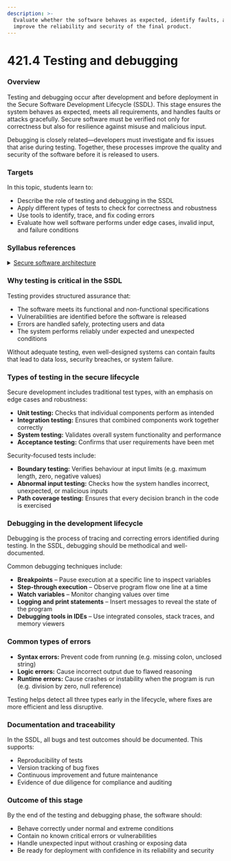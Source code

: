 ```yaml
---
description: >-
  Evaluate whether the software behaves as expected, identify faults, and
  improve the reliability and security of the final product.
---
```


# 421.4 Testing and debugging

### Overview

Testing and debugging occur after development and before deployment in the Secure Software Development Lifecycle (SSDL). This stage ensures the system behaves as expected, meets all requirements, and handles faults or attacks gracefully. Secure software must be verified not only for correctness but also for resilience against misuse and malicious input.

Debugging is closely related—developers must investigate and fix issues that arise during testing. Together, these processes improve the quality and security of the software before it is released to users.

### Targets

In this topic, students learn to:

* Describe the role of testing and debugging in the SSDL
* Apply different types of tests to check for correctness and robustness
* Use tools to identify, trace, and fix coding errors
* Evaluate how well software performs under edge cases, invalid input, and failure conditions

### Syllabus references

<details>

<summary><a href="https://curriculum.nsw.edu.au/learning-areas/tas/software-engineering-11-12-2022/content/year-12/fa039e749d">Secure software architecture</a></summary>

**Designing software**

* Interpret and apply fundamental software development steps to develop secure code, including:\
  – testing and debugging

</details>

### Why testing is critical in the SSDL

Testing provides structured assurance that:

* The software meets its functional and non-functional specifications
* Vulnerabilities are identified before the software is released
* Errors are handled safely, protecting users and data
* The system performs reliably under expected and unexpected conditions

Without adequate testing, even well-designed systems can contain faults that lead to data loss, security breaches, or system failure.

### Types of testing in the secure lifecycle

Secure development includes traditional test types, with an emphasis on edge cases and robustness:

* **Unit testing:** Checks that individual components perform as intended
* **Integration testing:** Ensures that combined components work together correctly
* **System testing:** Validates overall system functionality and performance
* **Acceptance testing:** Confirms that user requirements have been met

Security-focused tests include:

* **Boundary testing:** Verifies behaviour at input limits (e.g. maximum length, zero, negative values)
* **Abnormal input testing:** Checks how the system handles incorrect, unexpected, or malicious inputs
* **Path coverage testing:** Ensures that every decision branch in the code is exercised

### Debugging in the development lifecycle

Debugging is the process of tracing and correcting errors identified during testing. In the SSDL, debugging should be methodical and well-documented.

Common debugging techniques include:

* **Breakpoints** – Pause execution at a specific line to inspect variables
* **Step-through execution** – Observe program flow one line at a time
* **Watch variables** – Monitor changing values over time
* **Logging and print statements** – Insert messages to reveal the state of the program
* **Debugging tools in IDEs** – Use integrated consoles, stack traces, and memory viewers

### Common types of errors

* **Syntax errors:** Prevent code from running (e.g. missing colon, unclosed string)
* **Logic errors:** Cause incorrect output due to flawed reasoning
* **Runtime errors:** Cause crashes or instability when the program is run (e.g. division by zero, null reference)

Testing helps detect all three types early in the lifecycle, where fixes are more efficient and less disruptive.

### Documentation and traceability

In the SSDL, all bugs and test outcomes should be documented. This supports:

* Reproducibility of tests
* Version tracking of bug fixes
* Continuous improvement and future maintenance
* Evidence of due diligence for compliance and auditing

### Outcome of this stage

By the end of the testing and debugging phase, the software should:

* Behave correctly under normal and extreme conditions
* Contain no known critical errors or vulnerabilities
* Handle unexpected input without crashing or exposing data
* Be ready for deployment with confidence in its reliability and security
